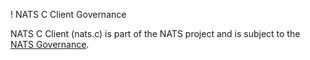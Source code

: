 ! NATS C Client Governance

NATS C Client (nats.c) is part of the NATS project and is subject to the [NATS Governance](https://github.com/nats-io/nats-general/blob/master/GOVERNANCE.md). 